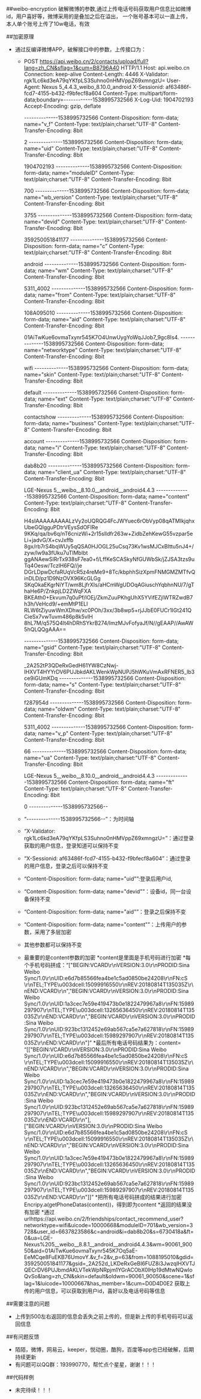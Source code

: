 
##weibo-encryption 破解微博的参数,通过上传电话号码获取用户信息比如微博id，用户喜好等，微博采用的是叠加之后在溢出，
					一个账号基本可以一直上传，本人单个账号上传了10w电话，有效



##加密原理

* 通过反编译微博APP，破解接口中的参数，上传接口为：
    *  POST https://api.weibo.cn/2/contacts/upload/full?lang=zh_CN&sflag=1&cum=B8796A40 HTTP/1.1
		Host: api.weibo.cn
		Connection: keep-alive
		Content-Length: 4446
		X-Validator: rgk1Lc6kd3eA79qYKfpLS3Suhno0nHMVppZ69xmngzU=
		User-Agent: Nexus 5_4.4.3_weibo_8.10.0_android
		X-Sessionid: af63486f-fcd7-4155-b432-f9bfecf8a604
		Content-Type: multipart/form-data;boundary=------------1538995732566
		X-Log-Uid: 1904702193
		Accept-Encoding: gzip, deflate

		--------------1538995732566
		Content-Disposition: form-data; name="v_f"
		Content-Type: text/plain;charset:"UTF-8"
		Content-Transfer-Encoding: 8bit

		2
		--------------1538995732566
		Content-Disposition: form-data; name="uid"
		Content-Type: text/plain;charset:"UTF-8"
		Content-Transfer-Encoding: 8bit

		1904702193
		--------------1538995732566
		Content-Disposition: form-data; name="moduleID"
		Content-Type: text/plain;charset:"UTF-8"
		Content-Transfer-Encoding: 8bit

		700
		--------------1538995732566
		Content-Disposition: form-data; name="wb_version"
		Content-Type: text/plain;charset:"UTF-8"
		Content-Transfer-Encoding: 8bit

		3755
		--------------1538995732566
		Content-Disposition: form-data; name="devid"
		Content-Type: text/plain;charset:"UTF-8"
		Content-Transfer-Encoding: 8bit

		359250051841177
		--------------1538995732566
		Content-Disposition: form-data; name="c"
		Content-Type: text/plain;charset:"UTF-8"
		Content-Transfer-Encoding: 8bit

		android
		--------------1538995732566
		Content-Disposition: form-data; name="wm"
		Content-Type: text/plain;charset:"UTF-8"
		Content-Transfer-Encoding: 8bit

		5311_4002
		--------------1538995732566
		Content-Disposition: form-data; name="from"
		Content-Type: text/plain;charset:"UTF-8"
		Content-Transfer-Encoding: 8bit

		108A095010
		--------------1538995732566
		Content-Disposition: form-data; name="aid"
		Content-Type: text/plain;charset:"UTF-8"
		Content-Transfer-Encoding: 8bit

		01AiTwKue6ovmaTxynr545K7O4UnwUygYoWqJJob7_9gc8Is4.
		--------------1538995732566
		Content-Disposition: form-data; name="networktype"
		Content-Type: text/plain;charset:"UTF-8"
		Content-Transfer-Encoding: 8bit

		wifi
		--------------1538995732566
		Content-Disposition: form-data; name="skin"
		Content-Type: text/plain;charset:"UTF-8"
		Content-Transfer-Encoding: 8bit

		default
		--------------1538995732566
		Content-Disposition: form-data; name="ext"
		Content-Type: text/plain;charset:"UTF-8"
		Content-Transfer-Encoding: 8bit

		contactshow
		--------------1538995732566
		Content-Disposition: form-data; name="business"
		Content-Type: text/plain;charset:"UTF-8"
		Content-Transfer-Encoding: 8bit

		account
		--------------1538995732566
		Content-Disposition: form-data; name="i"
		Content-Type: text/plain;charset:"UTF-8"
		Content-Transfer-Encoding: 8bit

		dab8b20
		--------------1538995732566
		Content-Disposition: form-data; name="client_ua"
		Content-Type: text/plain;charset:"UTF-8"
		Content-Transfer-Encoding: 8bit

		LGE-Nexus 5__weibo__8.10.0__android__android4.4.3
		--------------1538995732566
		Content-Disposition: form-data; name="content"
		Content-Type: text/plain;charset:"UTF-8"
		Content-Transfer-Encoding: 8bit

		H4sIAAAAAAAAALzVy2oUQRQG4FcJWYuec6rObVyp08qATMIkjqhxUbeGQIgguPDtrVEysSdOFIRe
		9KKq/qa/bv6q/nT6cnizWi+2r15slldfr263w+ZidbZehKewG55vzpar5eLi+jadvG/X+cvJxffb
		8gx/rb7rS4bqWUy5qQSA0HJOGL25uCsq73Kv1wsMJCxBIttu5nJ4+/zyw/lw9a3fUku7uTlMbIbt
		ggANAewSIRrTx938sF7ea0+f/LffKeSCASkyNfGUWbSk/jZJSA3tzs9uTq4Oesw/TczlH6FQ//je
		DGrLDpwDcfaRUqVcR5z4reMe9+8Tc/kbphhSizXpmFNMGMZMTfvQinDLD/pz1D9NzOVX96KcGLGg
		SKqOkaEKgrNiYT/wm8LjfrXIs/aHCmWgUDOqAGiuschYqbhnNU/7/gThaHe6P/ZnkpjLD2ZWqFXA
		BKEAth0+Ekvum7q0uPf/lOEj/ZkmZuuPKhgUhX5YVifEZjlWTRZwdB7h3h/VeHcd9/+emMtP1ELl
		RLW6tZiyuwWmXDhw/xc0POh/3xx/3b8wp5+rjJJbE0FUCr1IGt241QCieSx7vwTuvm486p8k5vIH
		8hL7M/q575Q4lt4hDRhSYkrB274/ImzMJvFofyaJf/N//gEAAP//AwAW5hQLQQgAAA==

		--------------1538995732566
		Content-Disposition: form-data; name="gsid"
		Content-Type: text/plain;charset:"UTF-8"
		Content-Transfer-Encoding: 8bit

		_2A252tP3QDeRxGedH61YW8CzNwj-IHXVT4HYYrDV6PUJbkdAKLWenkWpNUPJ5hWKuVmAxRFNER5_lb3ce9iGUmKDq
		--------------1538995732566
		Content-Disposition: form-data; name="s"
		Content-Type: text/plain;charset:"UTF-8"
		Content-Transfer-Encoding: 8bit

		f287954d
		--------------1538995732566
		Content-Disposition: form-data; name="oldwm"
		Content-Type: text/plain;charset:"UTF-8"
		Content-Transfer-Encoding: 8bit

		5311_4002
		--------------1538995732566
		Content-Disposition: form-data; name="v_p"
		Content-Type: text/plain;charset:"UTF-8"
		Content-Transfer-Encoding: 8bit

		66
		--------------1538995732566
		Content-Disposition: form-data; name="ua"
		Content-Type: text/plain;charset:"UTF-8"
		Content-Transfer-Encoding: 8bit

		LGE-Nexus 5__weibo__8.10.0__android__android4.4.3
		--------------1538995732566
		Content-Disposition: form-data; name="ft"
		Content-Type: text/plain;charset:"UTF-8"
		Content-Transfer-Encoding: 8bit

		0
		--------------1538995732566--
	*  “--------------1538995732566--”：为时间轴
    *  “X-Validator: rgk1Lc6kd3eA79qYKfpLS3Suhno0nHMVppZ69xmngzU=”：通过登录获取的用户信息，登录知道可以保持不变
    *  “X-Sessionid: af63486f-fcd7-4155-b432-f9bfecf8a604”：通过登录的用户信息，登录之后可以保持不变
    *  “Content-Disposition: form-data; name="uid"”:登录后用户id,
    *  “Content-Disposition: form-data; name="devid"”：设备id，同一台设备保持不变
    *  “Content-Disposition: form-data; name="aid"”：登录之后保持不变
    *  “Content-Disposition: form-data; name="content"”：上传用户的参数，采用了多层加密
	*  其他参数都可以保持不变
	*	最重要的是content参数的加密
			*content是里面是手机号码进行加密
			*每个手机号码拼成：“[\"BEGIN:VCARD\\r\\nVERSION:3.0\\r\\nPRODID:Sina Weibo Sync/1.0\\r\\nUID:e6d7b85566fea4be1c5ad0850be24208\\r\\nFN:cS \\r\\nTEL;TYPE\\u003dcell:15099916550\\r\\nREV:20180814T135035Z\\r\\nEND:VCARD\\r\\n\",\"BEGIN:VCARD\\r\\nVERSION:3.0\\r\\nPRODID:Sina Weibo Sync/1.0\\r\\nUID:1a3cec7e59e419473b0e1822479967a8\\r\\nFN:15989297907\\r\\nTEL;TYPE\\u003dcell:13265636450\\r\\nREV:20180814T135035Z\\r\\nEND:VCARD\\r\\n\",\"BEGIN:VCARD\\r\\nVERSION:3.0\\r\\nPRODID:Sina Weibo Sync/1.0\\r\\nUID:923bc1312452e69ab567ca5e7a627818\\r\\nFN:15989297907\\r\\nTEL;TYPE\\u003dcell:15989297907\\r\\nREV:20180814T135035Z\\r\\nEND:VCARD\\r\\n\"]”
			*最后所有电话号码结果为：content= “[[\"BEGIN:VCARD\\r\\nVERSION:3.0\\r\\nPRODID:Sina Weibo Sync/1.0\\r\\nUID:e6d7b85566fea4be1c5ad0850be24208\\r\\nFN:cS \\r\\nTEL;TYPE\\u003dcell:15099916550\\r\\nREV:20180814T135035Z\\r\\nEND:VCARD\\r\\n\",\"BEGIN:VCARD\\r\\nVERSION:3.0\\r\\nPRODID:Sina Weibo Sync/1.0\\r\\nUID:1a3cec7e59e419473b0e1822479967a8\\r\\nFN:15989297907\\r\\nTEL;TYPE\\u003dcell:13265636450\\r\\nREV:20180814T135035Z\\r\\nEND:VCARD\\r\\n\",\"BEGIN:VCARD\\r\\nVERSION:3.0\\r\\nPRODID:Sina Weibo Sync/1.0\\r\\nUID:923bc1312452e69ab567ca5e7a627818\\r\\nFN:15989297907\\r\\nTEL;TYPE\\u003dcell:15989297907\\r\\nREV:20180814T135035Z\\r\\nEND:VCARD\\r\\n\"],[\"BEGIN:VCARD\\r\\nVERSION:3.0\\r\\nPRODID:Sina Weibo Sync/1.0\\r\\nUID:e6d7b85566fea4be1c5ad0850be24208\\r\\nFN:cS \\r\\nTEL;TYPE\\u003dcell:15099916550\\r\\nREV:20180814T135035Z\\r\\nEND:VCARD\\r\\n\",\"BEGIN:VCARD\\r\\nVERSION:3.0\\r\\nPRODID:Sina Weibo Sync/1.0\\r\\nUID:1a3cec7e59e419473b0e1822479967a8\\r\\nFN:15989297907\\r\\nTEL;TYPE\\u003dcell:13265636450\\r\\nREV:20180814T135035Z\\r\\nEND:VCARD\\r\\n\",\"BEGIN:VCARD\\r\\nVERSION:3.0\\r\\nPRODID:Sina Weibo Sync/1.0\\r\\nUID:923bc1312452e69ab567ca5e7a627818\\r\\nFN:15989297907\\r\\nTEL;TYPE\\u003dcell:15989297907\\r\\nREV:20180814T135035Z\\r\\nEND:VCARD\\r\\n\"]]”
			*把所有电话号码拼成的结果进行加密Encripy.a(getPhoneDatas(content))，得到即为content
			*返回的结果没有加密
				*通过urlhttps://api.weibo.cn/2/friendships/contact_recommend_user?networktype=wifi&uicode=10000668&moduleID=701&wb_version=3728&user_id=6637823586&c=android&i=dab8b20&s=6730418a&ft=0&ua=LGE-Nexus%205__weibo__8.8.1__android__android4.4.3&wm=90061_90050&aid=01AiTwKue6ovmaTxynr545K7Oq5aE-EeMCqe8FuEKB76UmovY.&v_f=2&v_p=63&from=1088195010&gdid=359250051841177&gsid=_2A252d_LKDeRxGeBI6FUZ8i3JwzqIHXVTJQECrDV6PUJbmdAKLVTekWpNRpjm1YGrACObX0lHp19dMtwNQwIoQvSo&lang=zh_CN&skin=default&oldwm=90061_90050&scene=1&sflag=1&luicode=10000667&has_member=1&cum=D0D4D0E2
					获取上传的用户信息，可以获取到用户id，喜好以及电话号码等信息
			
	

##需要注意的问题
* 上传到500左右返回的信息会丢失之前上传的，但是新上传的手机号码可以返回信息

##有问题反馈

* 陌陌，微博，网易云，keeper，悦动圈，酷狗，百度等app也已经破解，后期持续更新
* 有问题可以QQ群：193990770，帮忙点个星星，谢谢！！！


##代码样例
* 未完待续！！！

